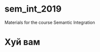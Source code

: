 <link href='https://cdn.jsdelivr.net/npm/yasgui@2.7.29/dist/yasgui.min.css' rel='stylesheet' type='text/css'/>
<script src='https://cdn.jsdelivr.net/npm/yasgui@2.7.29/dist/yasgui.min.js'></script>

# sem_int_2019
Materials for the course Semantic Integration
 
 # Хуй вам
 
  <div id='yasgui'></div>
  <script type="text/javascript">
      var yasgui = YASGUI(document.getElementById("yasgui"), {
          //Uncomment below to change the default endpoint
          //Note: If you've already opened the YASGUI page before, you should first clear your
          //local-storage cache before you will see the changes taking effect
          //yasqe:{sparql:{endpoint:'bla'}}
      });
  </script> 


